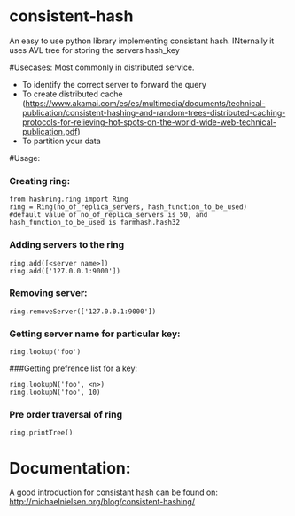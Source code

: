 # consistent-hash
An easy to use python library implementing consistant hash. INternally it uses AVL tree for storing the servers hash_key

#Usecases:
Most commonly in distributed service.
* To identify the correct server to forward the query
* To create distributed cache (https://www.akamai.com/es/es/multimedia/documents/technical-publication/consistent-hashing-and-random-trees-distributed-caching-protocols-for-relieving-hot-spots-on-the-world-wide-web-technical-publication.pdf)
* To partition your data

#Usage:
### Creating ring:
```
from hashring.ring import Ring
ring = Ring(no_of_replica_servers, hash_function_to_be_used)
#default value of no_of_replica_servers is 50, and hash_function_to_be_used is farmhash.hash32
```
### Adding servers to the ring
```
ring.add([<server name>])
ring.add(['127.0.0.1:9000'])
```
### Removing server:
```
ring.removeServer(['127.0.0.1:9000'])
```
### Getting server name for particular key:
```
ring.lookup('foo')
```
###Getting prefrence list for a key:
```
ring.lookupN('foo', <n>)
ring.lookupN('foo', 10)
```

### Pre order traversal of ring
```
ring.printTree()
```

# Documentation:
A good introduction for consistant hash can be found on: http://michaelnielsen.org/blog/consistent-hashing/
